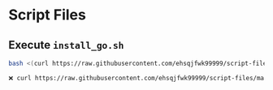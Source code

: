 # Script Files

## Execute `install_go.sh`
```bash
bash <(curl https://raw.githubusercontent.com/ehsqjfwk99999/script-files/master/install_go.sh)
```
```bash
❌ curl https://raw.githubusercontent.com/ehsqjfwk99999/script-files/master/install_go.sh | bash
```
